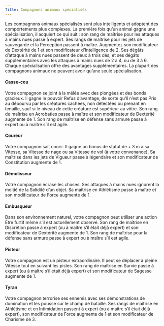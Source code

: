 ```yaml
---
Title: Compagnons animaux spécialisés
---
```

Les compagnons animaux spécialisés sont plus intelligents et adoptent des comportements plus complexes. La première fois qu’un animal gagne une spécialisation, il acquiert ce qui suit : son rang de maîtrise pour les attaques à mains nues passe à expert. Ses rangs de maîtrise pour les jets de sauvegarde et la Perception passent à maître. Augmentez son modificateur de Dextérité de 1 et son modificateur d’Intelligence de 2. Ses dégâts d’attaque à mains nues passent de deux à trois dés, et ses dégâts supplémentaires avec les attaques à mains nues de 2 à 4, ou de 3 à 6. Chaque spécialisation offre des avantages supplémentaires. La plupart des compagnons animaux ne peuvent avoir qu’une seule spécialisation.

#### Casse-cou
Votre compagnon se joint à la mêlée avec des plongées et des bonds gracieux. Il gagne le pouvoir Refus d’avantage, de sorte qu’il n’est pas Pris au dépourvu par les créatures cachées, non détectées ou prenant en tenaille, sauf si le niveau de cette créature est supérieur au vôtre. Son rang de maîtrise en Acrobaties passe à maître et son modificateur de Dextérité augmente de 1. Son rang de maîtrise en défense sans armure passe à expert ou à maître s’il est agile. 

#### Coureur
Votre compagnon sait courir. Il gagne un bonus de statut de + 3 m à sa Vitesse, sa Vitesse de nage ou sa Vitesse de vol (à votre convenance). Sa maîtrise dans les jets de Vigueur passe à légendaire et son modificateur de Constitution augmente de 1.

#### Démolisseur
Votre compagnon écrase les choses. Ses attaques à mains nues ignorent la moitié de la Solidité d’un objet. Sa maîtrise en Athlétisme passe à maître et son modificateur de Force augmente de 1.

#### Embusqueur
Dans son environnement naturel, votre compagnon peut utiliser une action Être furtif même s’il est actuellement observé. Son rang de maîtrise en Discrétion passe à expert (ou à maître s’il était déjà expert) et son modificateur de Dextérité augmente de 1. Son rang de maîtrise pour la défense sans armure passe à expert ou à maître s’il est agile.

#### Pisteur
Votre compagnon est un pisteur extraordinaire. Il peut se déplacer à pleine Vitesse tout en suivant les pistes. Son rang de maîtrise en Survie passe à expert (ou à maître s’il était déjà expert) et son modificateur de Sagesse augmente de 1.

#### Tyran
Votre compagnon terrorise ses ennemis avec ses démonstrations de domination et les pousse sur le champ de bataille. Ses rangs de maîtrise en Athlétisme et en Intimidation passent à expert (ou à maître s’il était déjà expert), son modificateur de Force augmente de 1 et son modificateur de Charisme de 3.